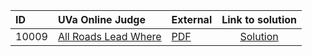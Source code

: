 | ID | UVa Online Judge | External | Link to solution |
|:---|:---|:---|:---:|
| 10009 | [All Roads Lead Where](https://onlinejudge.org/index.php?option=com_onlinejudge&Itemid=8&page=show_problem&problem=950) | [PDF](https://onlinejudge.org/external/100/10009.pdf) | [Solution](https%3A//github.com/versenyi98/programming-contests/tree/master/UVa%20Online%20Judge/10009%2520-%2520All%2520Roads%2520Lead%2520Where)|
